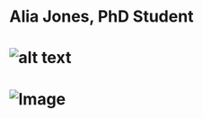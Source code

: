 # Alia Jones, PhD Student
# ![alt text](https://github.com/[AliaAJones]/[AliaAJones]/[pictures]/snook.jpg?raw=true)
# ![Image](relative/path/to/snook.jpg?raw=true "Title")
